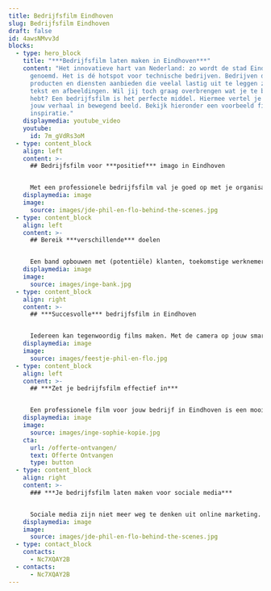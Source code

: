 ```yaml
---
title: Bedrijfsfilm Eindhoven
slug: Bedrijfsfilm Eindhoven
draft: false
id: 4awsNMvv3d
blocks:
  - type: hero_block
    title: "***Bedrijfsfilm laten maken in Eindhoven***"
    content: "Het innovatieve hart van Nederland: zo wordt de stad Eindhoven ook wel
      genoemd. Het is dé hotspot voor technische bedrijven. Bedrijven die
      producten en diensten aanbieden die veelal lastig uit te leggen zijn in
      tekst en afbeeldingen. Wil jij toch graag overbrengen wat je te bieden
      hebt? Een bedrijfsfilm is het perfecte middel. Hiermee vertel je pakkend
      jouw verhaal in bewegend beeld. Bekijk hieronder een voorbeeld film ter
      inspiratie."
    displaymedia: youtube_video
    youtube:
      id: 7m_gVdRs3oM
  - type: content_block
    align: left
    content: >-
      ## Bedrijfsfilm voor ***positief*** imago in Eindhoven


      Met een professionele bedrijfsfilm val je goed op met je organisatie in Eindhoven en de rest van de wereld. Je pakt de aandacht, zet de toon en laat een blijvende indruk achter. Resultaten die je met een hele lap tekst nooit zult bereiken, omdat mensen nu eenmaal sneller geboeid raken door sterke camerabeelden, een geanimeerde uitleg en sfeervolle achtergrondmuziek.
    displaymedia: image
    image:
      source: images/jde-phil-en-flo-behind-the-scenes.jpg
  - type: content_block
    align: left
    content: >-
      ## Bereik ***verschillende*** doelen


      Een band opbouwen met (potentiële) klanten, toekomstige werknemers voorlichten of nieuwe opdrachtgevers overtuigen: een bedrijfsfilm kan verschillende doelen dienen voor jouw onderneming in Eindhoven. Stuk voor stuk doelen die wij van Phil & Flo bereiken door authentieke storytelling, waardoor je een blijvende, emotionele connectie maakt met jouw doelgroep. Een goed gevoel dat ze straks voor jou kiezen. Neem contact op om een bedrijfsfilm te laten maken in Eindhoven.
    displaymedia: image
    image:
      source: images/inge-bank.jpg
  - type: content_block
    align: right
    content: >-
      ## ***Succesvolle*** bedrijfsfilm in Eindhoven


      Iedereen kan tegenwoordig films maken. Met de camera op jouw smartphone en goedkope of zelfs gratis video editing software kun je al aan de slag. Maar vertel je dan het juiste verhaal, raak je dan de juiste snaar, en heb je er Uberhaupt tijd voor? Onze professionals leveren echt iets beters. Zeker in branches waar bedrijven over elkaar heen buitelen om aandacht te krijgen is een krachtige bedrijfsfilm cruciaal. Juist daarom kies je voor een professioneel videoproductiebedrijf dat vanuit jaren praktijkervaring jouw bedrijfsfilm produceert. In Eindhoven kun je hiervoor terecht bij Phil & Flo Creative Studio.
    displaymedia: image
    image:
      source: images/feestje-phil-en-flo.jpg
  - type: content_block
    align: left
    content: >-
      ## ***Zet je bedrijfsfilm effectief in***


      Een professionele film voor jouw bedrijf in Eindhoven is een mooi begin, maar hoe zorg je ervoor dat de juiste mensen hem nu ook daadwerkelijk onder ogen krijgen? Bij Phil & Flo hebben we veel ervaring met video marketingcampagnes. Van traditionele Ad campagnes op je website tot “organische” video’s op social media. Haal ons in huis en je film wordt zeker gezien. [](https://www.freshtv.nl/contact/)
    displaymedia: image
    image:
      source: images/inge-sophie-kopie.jpg
    cta:
      url: /offerte-ontvangen/
      text: Offerte Ontvangen
      type: button
  - type: content_block
    align: right
    content: >-
      ### ***Je bedrijfsfilm laten maken voor sociale media***


      Sociale media zijn niet meer weg te denken uit online marketing. En zeg nou zelf: hoe vaak zie je een stuk tekst gedeeld worden, in vergelijking met filmpjes? Als je bedrijfsfilm een goed verhaal vertelt of grappig of spannend genoeg in elkaar zit, zullen mensen deze gaan delen op sociale media. Dat kan zelfs leiden tot een sneeuwbaleffect en dan vergroot je het bereik exponentieel. Door te kiezen voor een bedrijfsfilm van Phil & Flo, vergroot je je kansen om opgepikt te worden. Wij zetten je liever op de kaart als trending dan als saai en statisch.
    displaymedia: image
    image:
      source: images/jde-phil-en-flo-behind-the-scenes.jpg
  - type: contact_block
    contacts:
      - Nc7XQAY2B
  - contacts:
      - Nc7XQAY2B
---
```

